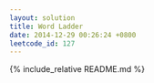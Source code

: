 ```yaml
---
layout: solution
title: Word Ladder
date: 2014-12-29 00:26:24 +0800
leetcode_id: 127
---
```

{% include_relative README.md %}
